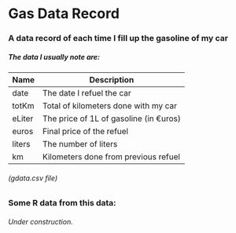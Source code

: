 # Gas Data Record
### A data record of each time I fill up the gasoline of my car
##### The data I usually note are:

|Name           | Description                          |
|---------------|--------------------------------------|
|date		      	|The date I refuel the car             |
|totKm    	  	|Total of kilometers done with my car  |
|eLiter   	  	|The price of 1L of gasoline (in €uros)|
|euros		    	|Final price of the refuel             |
|liters	    		|The number of liters                  |
|km           	|Kilometers done from previous refuel  |

###### (gdata.csv file)

### Some R data from this data:

###### Under construction.
